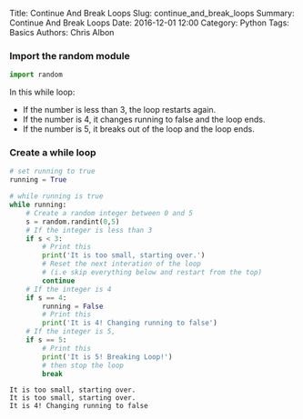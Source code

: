 Title: Continue And Break Loops
Slug: continue_and_break_loops
Summary: Continue And Break Loops
Date: 2016-12-01 12:00
Category: Python
Tags: Basics
Authors: Chris Albon



### Import the random module


```python
import random
```

In this while loop:
- If the number is less than 3, the loop restarts again.
- If the number is 4, it changes running to false and the loop ends.
- If the number is 5, it breaks out of the loop and the loop ends.

### Create a while loop


```python
# set running to true
running = True
```


```python
# while running is true
while running:
    # Create a random integer between 0 and 5
    s = random.randint(0,5)
    # If the integer is less than 3
    if s < 3:
        # Print this
        print('It is too small, starting over.')
        # Reset the next interation of the loop
        # (i.e skip everything below and restart from the top)
        continue
    # If the integer is 4
    if s == 4:
        running = False
        # Print this
        print('It is 4! Changing running to false')
    # If the integer is 5,
    if s == 5:
        # Print this
        print('It is 5! Breaking Loop!')
        # then stop the loop
        break
```

    It is too small, starting over.
    It is too small, starting over.
    It is 4! Changing running to false

